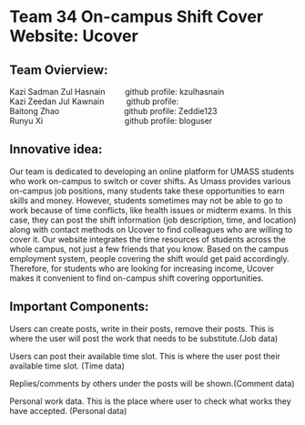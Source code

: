 # Team 34 On-campus Shift Cover Website: Ucover

## Team Ovierview:  
Kazi Sadman Zul Hasnain&ensp;&ensp;&ensp;&ensp;&ensp;github profile: kzulhasnain  
Kazi Zeedan Jul Kawnain&ensp;&ensp;&ensp;&ensp;&ensp;&nbsp;github profile:   
Baitong Zhao  &emsp;&emsp;&emsp;&emsp;&emsp;&emsp;&ensp;&ensp;&nbsp;&nbsp;	 github profile: Zeddie123	  
Runyu Xi&ensp;&ensp;&ensp;&ensp;&ensp;&ensp;&ensp;&ensp;&ensp;&ensp;&ensp;&ensp;&ensp;&ensp;&ensp;&ensp;&ensp;&ensp;&ensp;&ensp;&nbsp;github profile: bloguser


## Innovative idea:  
Our team is dedicated to developing an online platform for UMASS students who work on-campus to switch or cover shifts. As Umass provides various on-campus job positions, many students take these opportunities to earn skills and money. However, students sometimes may not be able to go to work because of time conflicts, like health issues or midterm exams. In this case, they can post the shift information (job description, time, and location) along with contact methods on Ucover to find colleagues who are willing to cover it. Our website integrates the time resources of students across the whole campus, not just a few friends that you know. Based on the campus employment system, people covering the shift would get paid accordingly. Therefore, for students who are looking for increasing income, Ucover makes it convenient to find on-campus shift covering opportunities.

## Important Components: 

Users can create posts, write in their posts, remove their posts. This is where the user will post the work that needs to be substitute.(Job data)

Users can post their available time slot. This is where the user post their available time slot. (Time data)

Replies/comments by others under the posts will be shown.(Comment data)

Personal work data. This is the place where user to check what works they have accepted. (Personal data) 
